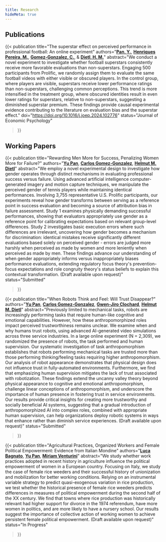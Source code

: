 ```yaml
---
title: Research
hideMeta: true
---
```

## Publications
{{< publication
    title="The superstar effect on perceived performance in professional football: An online experiment"
    authors="<a href='https://pan-yu-zurich.github.io/'><strong>Pan, Y.</strong></a>, <a href='https://www.business.uzh.ch/de/research/professorships/som/Team/Marco-Henriques-Pereira.html'><strong>Henriques Pereira, M.</strong></a>, <a href='https://www.carlosgomez-gonzalez.com/'><strong>Gomez-Gonzalez, C.</strong></a>, & <a href='https://www.business.uzh.ch/de/research/professorships/som/Team/helmutdietl.html'><strong>Dietl, H. M.</strong></a>"
    abstract="We conduct a novel experiment to investigate whether football superstars consistently receive more favorable evaluations than non-superstars. Engaging 500 participants from Prolific, we randomly assign them to evaluate the same football videos with either visible or obscured players. In the control group, where players are visible, superstars receive lower performance ratings than non-superstars, challenging common perceptions. This trend is more intensified in the treatment group, where obscured identities result in even lower ratings for superstars, relative to non-superstars, suggesting a diminished superstar premium. These findings provide causal experimental evidence contributing to the literature on evaluation bias and the superstar effect."
    doi="https://doi.org/10.1016/j.joep.2024.102776"
    status="Journal of Economic Psychology"
>}}

## Working Papers
{{< publication
    title="Rewarding Men More for Success, Penalizing Women More for Failure?"
    authors="<a href='https://pan-yu-zurich.github.io/'><strong>Yu Pan</strong></a>, <a href='https://www.carlosgomez-gonzalez.com/'><strong>Carlos Gomez-Gonzalez</strong></a>, <a href='https://www.business.uzh.ch/de/research/professorships/som/Team/helmutdietl.html'><strong>Helmut M. Dietl</strong></a>"
    abstract="We employ a novel experimental design to investigate how gender operates through distinct mechanisms in evaluating professional success versus failure. Using advanced artificial intelligence computer-generated imagery and motion capture techniques, we manipulate the perceived gender of tennis players while maintaining identical performances. Involving 3,755 representative U.S. Prolific participants, our experiments reveal how gender transforms between serving as a reference point in success evaluation and becoming a source of attribution bias in failure assessment. Study 1 examines physically demanding successful performances, showing that evaluators appropriately use gender as a reference point for calibrating expectations based on relevant group-level differences. Study 2 investigates basic execution errors where such differences are irrelevant, uncovering how gender becomes a mechanism for discrimination: identical mistakes receive significantly different evaluations based solely on perceived gender - errors are judged more harshly when perceived as made by women and more leniently when perceived as made by men. These findings advance our understanding of when gender appropriately informs versus inappropriately biases performance evaluations, extending regulatory focus theory's prevention-focus expectations and role congruity theory's status beliefs to explain this contextual transformation. (Draft available upon request)"
    status="Submitted"
>}}

{{< publication
    title="When Robots Think and Feel: Will Trust Disappear?"
    authors="<a href='https://pan-yu-zurich.github.io/'><strong>Yu Pan</strong></a>, <a href='https://www.carlosgomez-gonzalez.com/'><strong>Carlos Gomez-Gonzalez</strong></a>, <a href='https://sites.google.com/view/gwen-jiro-clochard/home'><strong>Gwen-Jiro Clochard</strong></a>, <a href='https://www.business.uzh.ch/de/research/professorships/som/Team/helmutdietl.html'><strong>Helmut M. Dietl</strong></a>"
    abstract="Previously limited to mechanical tasks, robots are increasingly performing tasks that require human-like cognitive and emotional capabilities. However, how these anthropomorphized roles impact perceived trustworthiness remains unclear. We examine when and why humans trust robots, using advanced AI-generated video simulations across three service industries. In a large online experiment (N = 2,309), we randomized the presence of robots, the task performed and human supervision. Our systematic investigation of task anthropomorphism establishes that robots performing mechanical tasks are trusted more than those performing thinking/feeling tasks requiring higher anthropomorphism. Our analysis of robot appearance demonstrates that physical design does not influence trust in fully-automated environments. Furthermore, we find that emphasizing human supervision mitigates the lack of trust associated with robotization. These findings extend the uncanny valley theory beyond physical appearance to cognitive and emotional anthropomorphism, challenge linear conceptions of anthropomorphism, and underscore the importance of human presence in fostering trust in service environments. Our results provide critical insights for creating more trustworthy and socially beneficial AI systems, suggesting that a gradual introduction of anthropomorphized AI into complex roles, combined with appropriate human supervision, can help organizations deploy robotic systems in ways that enhance rather than diminish service experiences. (Draft available upon request)"
    status="Submitted"
>}}

{{< publication
    title="Agricultural Practices, Organized Workers and Female Political Empowerment: Evidence from Italian Mondine"
    authors="<a href='https://lucabagnato.github.io/'><strong>Luca Bagnato</strong></a>, <a href='https://pan-yu-zurich.github.io/'><strong>Yu Pan</strong></a>, <a href='https://miriamventurini.github.io/#about'><strong>Miriam Venturini</strong></a>"
    abstract="We study whether work practices adopted in recent history in agriculture influence the political empowerment of women in a European country. Focusing on Italy, we study the case of female rice weeders and their successful history of unionization and mobilization for better working conditions. Relying on an instrumental variable strategy to predict quasi-exogenous variation in rice production, we test whether the historical presence of female rice weeders predicts differences in measures of political empowerment during the second half of the XX century. We find that towns where rice production was historically relevant had higher support for divorce in the 1974 referendum, have more women in politics, and are more likely to have a nursery school. Our results suggest the importance of collective action of working women to achieve persistent female political empowerment. (Draft available upon request)"
    status="In Progress"
>}}
